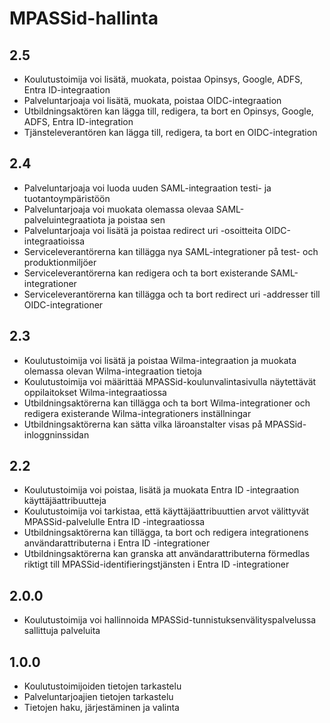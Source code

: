 # MPASSid-hallinta

## 2.5
- Koulutustoimija voi lisätä, muokata, poistaa Opinsys, Google, ADFS, Entra ID-integraation
- Palveluntarjoaja voi lisätä, muokata, poistaa OIDC-integraation
- Utbildningsaktören kan lägga till, redigera, ta bort en Opinsys, Google, ADFS, Entra ID-integration
- Tjänsteleverantören kan lägga till, redigera, ta bort en OIDC-integration


## 2.4
- Palveluntarjoaja voi luoda uuden SAML-integraation testi- ja tuotantoympäristöön
- Palveluntarjoaja voi muokata olemassa olevaa SAML-palveluintegraatiota ja poistaa sen
- Palveluntarjoaja voi lisätä ja poistaa redirect uri -osoitteita OIDC-integraatioissa
- Serviceleverantörerna kan tillägga nya SAML-integrationer på test- och produktionmiljöer
- Serviceleverantörerna kan redigera och ta bort existerande SAML-integrationer
- Serviceleverantörerna kan tillägga och ta bort redirect uri -addresser till OIDC-integrationer

## 2.3
- Koulutustoimija voi lisätä ja poistaa Wilma-integraation ja muokata olemassa olevan Wilma-integraation tietoja
- Koulutustoimija voi määrittää MPASSid-koulunvalintasivulla näytettävät oppilaitokset Wilma-integraatiossa
- Utbildningsaktörerna kan tillägga och ta bort Wilma-integrationer och redigera existerande Wilma-integrationers inställningar
- Utbildningsaktörerna kan sätta vilka läroanstalter visas på MPASSid-inloggninssidan

## 2.2

- Koulutustoimija voi poistaa, lisätä ja muokata Entra ID -integraation käyttäjäattribuutteja
- Koulutustoimija voi tarkistaa, että käyttäjäattribuuttien arvot välittyvät MPASSid-palvelulle Entra ID -integraatiossa
- Utbildningsaktörerna kan tillägga, ta bort och redigera integrationens användarattributerna i Entra ID -integrationer
- Utbildningsaktörerna kan granska att användarattributerna förmedlas riktigt till MPASSid-identifieringstjänsten i Entra ID -integrationer

## 2.0.0

- Koulutustoimija voi hallinnoida MPASSid-tunnistuksenvälityspalvelussa sallittuja palveluita

## 1.0.0

- Koulutustoimijoiden tietojen tarkastelu
- Palveluntarjoajien tietojen tarkastelu
- Tietojen haku, järjestäminen ja valinta
